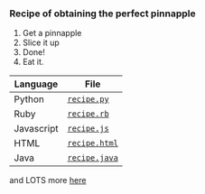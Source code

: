 ### Recipe of obtaining the perfect pinnapple
1. Get a pinnapple
2. Slice it up
3. Done!
4. Eat it.

|Language|File|
---------|-----
Python|[`recipe.py`](https://github.com/iop3/Pinnapple/blob/main/recipe/recipe.py)
Ruby|[`recipe.rb`](https://github.com/iop3/Pinnapple/blob/main/recipe/recipe.rb)
Javascript|[`recipe.js`](https://github.com/iop3/Pinnapple/blob/main/recipe/recipe.js)
HTML|[`recipe.html`](https://github.com/iop3/Pinnapple/blob/main/recipe/recipe.html)
Java|[`recipe.java`](https://github.com/iop3/Pinnapple/blob/main/recipe/recipe.java)

and LOTS more [here](https://github.com/iop3/Pinnapple/blob/main/recipe/)
